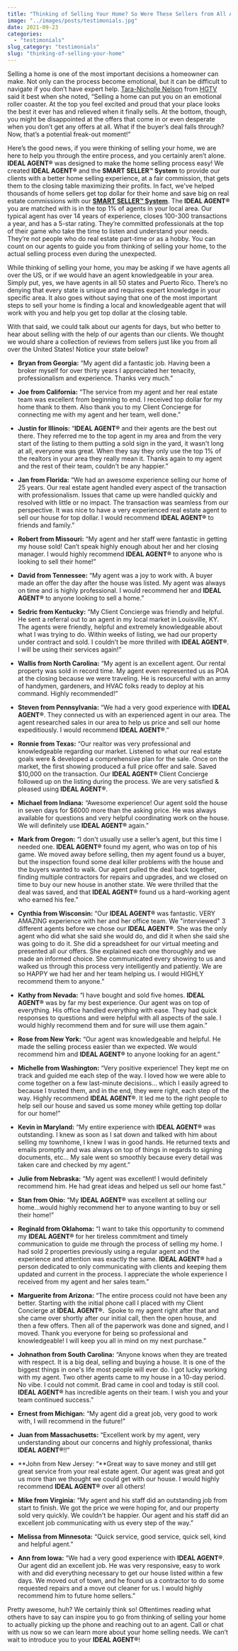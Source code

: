 ```yaml
---
title: "Thinking of Selling Your Home? So Were These Sellers from All Across the U.S.!"
image: "../images/posts/testimonials.jpg"
date: 2021-09-23
categories: 
  - "testimonials"
slug_category: "testimonials"
slug: "thinking-of-selling-your-home"
---
```


Selling a home is one of the most important decisions a homeowner can make. Not only can the process become emotional, but it can be difficult to navigate if you don’t have expert help. [Tara-Nicholle Nelson](https://www.hgtv.com/lifestyle/real-estate/drama-free-real-estate-top-10-ways-to-sell-a-home-without-all-the-drama) from [HGTV](https://www.hgtv.com/lifestyle/real-estate/drama-free-real-estate-top-10-ways-to-sell-a-home-without-all-the-drama) said it best when she noted, “Selling a home can put you on an emotional roller coaster. At the top you feel excited and proud that your place looks the best it ever has and relieved when it finally sells. At the bottom, though, you might be disappointed at the offers that come in or even desperate when you don’t get any offers at all. What if the buyer’s deal falls through? Now, that’s a potential freak-out moment!” 

Here’s the good news, if you were thinking of selling your home, we are here to help you through the entire process, and you certainly aren’t alone. **IDEAL AGENT®** was designed to make the home selling process easy! We created **IDEAL AGENT®** and the **SMART SELLER™ System** to provide our clients with a better home selling experience, at a fair commission, that gets them to the closing table maximizing their profits. In fact, we've helped thousands of home sellers get top dollar for their home and save big on real estate commissions with our [**SMART SELLER™ System**](https://idealagent.com/). The **IDEAL AGENT®** you are matched with is in the top 1% of agents in your local area. Our typical agent has over 14 years of experience, closes 100-300 transactions a year, and has a 5-star rating. They’re committed professionals at the top of their game who take the time to listen and understand your needs. They’re not people who do real estate part-time or as a hobby. You can count on our agents to guide you from thinking of selling your home, to the actual selling process even during the unexpected. 

While thinking of selling your home, you may be asking if we have agents all over the US, or if we would have an agent knowledgeable in your area. Simply put, yes, we have agents in all 50 states and Puerto Rico. There’s no denying that every state is unique and requires expert knowledge in your specific area. It also goes without saying that one of the most important steps to sell your home is finding a local and knowledgeable agent that will work with you and help you get top dollar at the closing table. 

With that said, we could talk about our agents for days, but who better to hear about selling with the help of our agents than our clients. We thought we would share a collection of reviews from sellers just like you from all over the United States! Notice your state below? 

- **Bryan from Georgia:** “My agent did a fantastic job. Having been a broker myself for over thirty years I appreciated her tenacity, professionalism and experience. Thanks very much.”

- **Joe from California:** “The service from my agent and her real estate team was excellent from beginning to end. I received top dollar for my home thank to them. Also thank you to my Client Concierge for connecting me with my agent and her team, well done.”

- **Justin for Illinois:** “**IDEAL AGENT®** and their agents are the best out there. They referred me to the top agent in my area and from the very start of the listing to them putting a sold sign in the yard, it wasn't long at all, everyone was great. When they say they only use the top 1% of the realtors in your area they really mean it. Thanks again to my agent and the rest of their team, couldn't be any happier.”

- **Jan from Florida:** “We had an awesome experience selling our home of 25 years. Our real estate agent handled every aspect of the transaction with professionalism. Issues that came up were handled quickly and resolved with little or no impact. The transaction was seamless from our perspective. It was nice to have a very experienced real estate agent to sell our house for top dollar. I would recommend **IDEAL AGENT®** to friends and family.”

- **Robert from Missouri:** “My agent and her staff were fantastic in getting my house sold! Can’t speak highly enough about her and her closing manager. I would highly recommend **IDEAL AGENT®** to anyone who is looking to sell their home!”

- **David from Tennessee:** “My agent was a joy to work with. A buyer made an offer the day after the house was listed. My agent was always on time and is highly professional. I would recommend her and **IDEAL AGENT®** to anyone looking to sell a home.”

- **Sedric from Kentucky:** “My Client Concierge was friendly and helpful. He sent a referral out to an agent in my local market in Louisville, KY. The agents were friendly, helpful and extremely knowledgeable about what I was trying to do. Within weeks of listing, we had our property under contract and sold. I couldn’t be more thrilled with **IDEAL AGENT®**. I will be using their services again!”

- **Wallis from North Carolina:** “My agent is an excellent agent. Our rental property was sold in record time. My agent even represented us as POA at the closing because we were traveling. He is resourceful with an army of handymen, gardeners, and HVAC folks ready to deploy at his command. Highly recommended!”

- **Steven from Pennsylvania:** “We had a very good experience with **IDEAL AGENT®**. They connected us with an experienced agent in our area. The agent researched sales in our area to help us price and sell our home expeditiously. I would recommend **IDEAL AGENT®**.”

- **Ronnie from Texas:** “Our realtor was very professional and knowledgeable regarding our market. Listened to what our real estate goals were & developed a comprehensive plan for the sale. Once on the market, the first showing produced a full price offer and sale. Saved $10,000 on the transaction. Our **IDEAL AGENT®** Client Concierge followed up on the listing during the process. We are very satisfied & pleased using **IDEAL AGENT®**.

- **Michael from Indiana:** “Awesome experience! Our agent sold the house in seven days for $6000 more than the asking price. He was always available for questions and very helpful coordinating work on the house. We will definitely use **IDEAL AGENT®** again.”

- **Mark from Oregon:** “I don't usually use a seller’s agent, but this time I needed one. **IDEAL AGENT®** found my agent, who was on top of his game. We moved away before selling, then my agent found us a buyer, but the inspection found some deal killer problems with the house and the buyers wanted to walk. Our agent pulled the deal back together, finding multiple contractors for repairs and upgrades, and we closed on time to buy our new house in another state. We were thrilled that the deal was saved, and that **IDEAL AGENT®** found us a hard-working agent who earned his fee.”

- **Cynthia from Wisconsin:** “Our **IDEAL AGENT®** was fantastic. VERY AMAZING experience with her and her office team. We "interviewed" 3 different agents before we chose our **IDEAL AGENT®**. She was the only agent who did what she said she would do, and did it when she said she was going to do it. She did a spreadsheet for our virtual meeting and presented all our offers. She explained each one thoroughly and we made an informed choice. She communicated every showing to us and walked us through this process very intelligently and patiently. We are so HAPPY we had her and her team helping us. I would HIGHLY recommend them to anyone.”

- **Kathy from Nevada:** “I have bought and sold five homes. **IDEAL AGENT®** was by far my best experience. Our agent was on top of everything. His office handled everything with ease. They had quick responses to questions and were helpful with all aspects of the sale. I would highly recommend them and for sure will use them again.”

- **Rose from New York:** “Our agent was knowledgeable and helpful. He made the selling process easier than we expected. We would recommend him and **IDEAL AGENT®** to anyone looking for an agent.”

- **Michelle from Washington:** “Very positive experience! They kept me on track and guided me each step of the way. I loved how we were able to come together on a few last-minute decisions… which I easily agreed to because I trusted them, and in the end, they were right, each step of the way. Highly recommend **IDEAL AGENT®**. It led me to the right people to help sell our house and saved us some money while getting top dollar for our home!”

- **Kevin in Maryland:** “My entire experience with **IDEAL AGENT®** was outstanding. I knew as soon as I sat down and talked with him about selling my townhome, I knew I was in good hands. He returned texts and emails promptly and was always on top of things in regards to signing documents, etc... My sale went so smoothly because every detail was taken care and checked by my agent.”

- **Julie from Nebraska:** “My agent was excellent! I would definitely recommend him. He had great ideas and helped us sell our home fast.”

- **Stan from Ohio:** “My **IDEAL AGENT®** was excellent at selling our home...would highly recommend her to anyone wanting to buy or sell their home!”

- **Reginald from Oklahoma:** “I want to take this opportunity to commend my **IDEAL AGENT®** for her tireless commitment and timely communication to guide me through the process of selling my home. I had sold 2 properties previously using a regular agent and the experience and attention was exactly the same. **IDEAL AGENT®** had a person dedicated to only communicating with clients and keeping them updated and current in the process. I appreciate the whole experience I received from my agent and her sales team.”

- **Marguerite from Arizona:** “The entire process could not have been any better. Starting with the initial phone call I placed with my Client Concierge at **IDEAL AGENT®.**  Spoke to my agent right after that and she came over shortly after our initial call, then the open house, and then a few offers. Then all of the paperwork was done and signed, and I moved. Thank you everyone for being so professional and knowledgeable! I will keep you all in mind on my next purchase.”

- **Johnathon from South Carolina:** “Anyone knows when they are treated with respect. It is a big deal, selling and buying a house. It is one of the biggest things in one's life most people will ever do. I got lucky working with my agent. Two other agents came to my house in a 10-day period. No vibe. I could not commit. Brad came in cool and today is still cool. **IDEAL AGENT®** has incredible agents on their team. I wish you and your team continued success.”

- **Ernest from Michigan:** “My agent did a great job, very good to work with, I will recommend in the future!” 

- **Juan from Massachusetts:** “Excellent work by my agent, very understanding about our concerns and highly professional, thanks **IDEAL AGENT®**!!” 

- **John from New Jersey: “**Great way to save money and still get great service from your real estate agent. Our agent was great and got us more than we thought we could get with our house. I would highly recommend **IDEAL AGENT®** over all others! 

- **Mike from Virginia:** “My agent and his staff did an outstanding job from start to finish. We got the price we were hoping for, and our property sold very quickly. We couldn't be happier. Our agent and his staff did an excellent job communicating with us every step of the way.”

- **Melissa from Minnesota:** “Quick service, good service, quick sell, kind and helpful agent.”

- **Ann from Iowa:** “We had a very good experience with **IDEAL AGENT®**. Our agent did an excellent job. He was very responsive, easy to work with and did everything necessary to get our house listed within a few days. We moved out of town, and he found us a contractor to do some requested repairs and a move out cleaner for us. I would highly recommend him to future home sellers.”

Pretty awesome, huh? We certainly think so! Oftentimes reading what others have to say can inspire you to go from thinking of selling your home to actually picking up the phone and reaching out to an agent. Call or chat with us now so we can learn more about your home selling needs. We can’t wait to introduce you to your **IDEAL AGENT®**!
